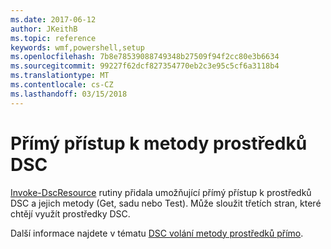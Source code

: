 ```yaml
---
ms.date: 2017-06-12
author: JKeithB
ms.topic: reference
keywords: wmf,powershell,setup
ms.openlocfilehash: 7b8e78539088749348b27509f94f2cc80e3b6634
ms.sourcegitcommit: 99227f62dcf827354770eb2c3e95c5cf6a3118b4
ms.translationtype: MT
ms.contentlocale: cs-CZ
ms.lasthandoff: 03/15/2018
---
```

# <a name="direct-access-to-dsc-resource-methods"></a>Přímý přístup k metody prostředků DSC


[Invoke-DscResource](https://technet.microsoft.com/library/mt517869.aspx) rutiny přidala umožňující přímý přístup k prostředků DSC a jejich metody (Get, sadu nebo Test). Může sloužit třetích stran, které chtějí využít prostředky DSC.

Další informace najdete v tématu [DSC volání metody prostředků přímo](https://msdn.microsoft.com/powershell/dsc/directcallresource).

